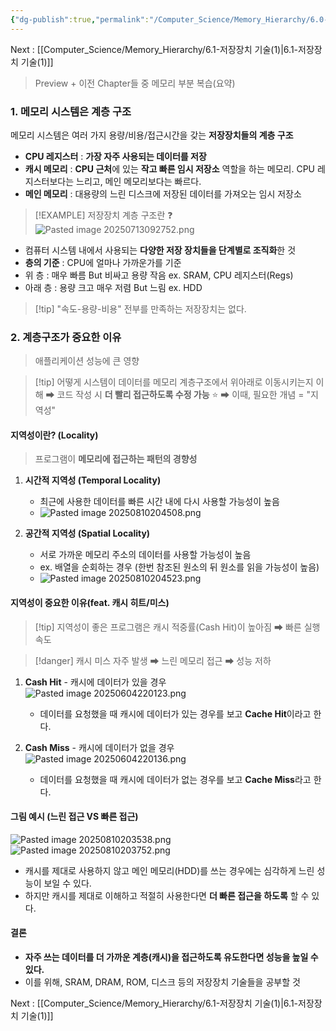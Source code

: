 ```yaml
---
{"dg-publish":true,"permalink":"/Computer_Science/Memory_Hierarchy/6.0-메모리 저장장치 Preview/","noteIcon":"","created":"2025-08-10T20:11:03.132+09:00","updated":"2025-08-18T01:03:39.542+09:00"}
---
```




Next : [[Computer_Science/Memory_Hierarchy/6.1-저장장치 기술(1)\|6.1-저장장치 기술(1)]]

> Preview + 이전 Chapter들 중 메모리 부분 복습(요약)

### 1. 메모리 시스템은 계층 구조 
메모리 시스템은 여러 가지 용량/비용/접근시간을 갖는 **저장장치들의 계층 구조** 
- **CPU 레지스터** : **가장 자주 사용되는 데이터를 저장** 
- **캐시 메모리** : **CPU 근처**에 있는 **작고 빠른 임시 저장소** 역할을 하는 메모리. CPU 레지스터보다는 느리고, 메인 메모리보다는 빠르다.
- **메인 메모리** : 대용량의 느린 디스크에 저장된 데이터를 가져오는 임시 저장소 
  
>[!EXAMPLE] 저장장치 계층 구조란 ❓
![Pasted image 20250713092752.png](/img/user/supporter/image/Pasted%20image%2020250713092752.png)
- 컴퓨터 시스템 내에서 사용되는 **다양한 저장 장치들을 단계별로 조직화**한 것 
- **층의 기준** : CPU에 얼마나 가까운가를 기준 
- 위 층 : 매우 빠름 But 비싸고 용량 작음 ex. SRAM, CPU 레지스터(Regs)
- 아래 층 : 용량 크고 매우 저렴 But 느림  ex. HDD 

>[!tip] "속도-용량-비용" 전부를 만족하는 저장장치는 없다. 


### 2. 계층구조가 중요한 이유 
> 애플리케이션 성능에 큰 영향 

>[!tip] 어떻게 시스템이 데이터를 메모리 계층구조에서 위아래로 이동시키는지 이해 ➡ 코드 작성 시 **더 빨리 접근하도록 수정 가능** ⭐ ➡ 이때, 필요한 개념 = "지역성"


#### 지역성이란? (Locality)
> 프로그램이 **메모리에 접근하는 패턴의 경향성** 

1. **시간적 지역성 (Temporal Locality)**
	- 최근에 사용한 데이터를 빠른 시간 내에 다시 사용할 가능성이 높음 
	- ![Pasted image 20250810204508.png](/img/user/supporter/image/Pasted%20image%2020250810204508.png)

2. **공간적 지역성 (Spatial Locality)**
	- 서로 가까운 메모리 주소의 데이터를 사용할 가능성이 높음
	- ex. 배열을 순회하는 경우 (한번 참조된 원소의 뒤 원소를 읽을 가능성이 높음)
	- ![Pasted image 20250810204523.png](/img/user/supporter/image/Pasted%20image%2020250810204523.png)


#### 지역성이 중요한 이유(feat. 캐시 히트/미스)
> [!tip] 지역성이 좋은 프로그램은 캐시 적중률(Cash Hit)이 높아짐 ➡ 빠른 실행속도 

>[!danger] 캐시 미스 자주 발생 ➡ 느린 메모리 접근 ➡ 성능 저하

1. **Cash Hit** - 캐시에 데이터가 있을 경우
	    ![Pasted image 20250604220123.png](/img/user/supporter/image/Pasted%20image%2020250604220123.png)
    - 데이터를 요청했을 때 캐시에 데이터가 있는 경우를 보고 **Cache Hit**이라고 한다.
    
2. **Cash Miss** - 캐시에 데이터가 없을 경우
	    ![Pasted image 20250604220136.png](/img/user/supporter/image/Pasted%20image%2020250604220136.png)
	- 데이터를 요청했을 때 캐시에 데이터가 없는 경우를 보고 **Cache Miss**라고 한다.


#### 그림 예시 (느린 접근 VS 빠른 접근)
![Pasted image 20250810203538.png](/img/user/supporter/image/Pasted%20image%2020250810203538.png)
![Pasted image 20250810203752.png](/img/user/supporter/image/Pasted%20image%2020250810203752.png)
- 캐시를 제대로 사용하지 않고 메인 메모리(HDD)를 쓰는 경우에는 심각하게 느린 성능이 보일 수 있다.
- 하지만 캐시를 제대로 이해하고 적절히 사용한다면 **더 빠른 접근을 하도록** 할 수 있다.

#### 결론 
- **자주 쓰는 데이터를 더 가까운 계층(캐시)을 접근하도록 유도한다면 성능을 높일 수 있다.**
- 이를 위해, SRAM, DRAM, ROM, 디스크 등의 저장장치 기술들을 공부할 것 

Next : [[Computer_Science/Memory_Hierarchy/6.1-저장장치 기술(1)\|6.1-저장장치 기술(1)]]